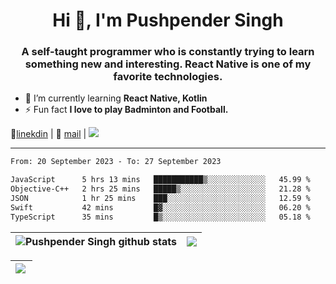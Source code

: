 <h1 align="center">Hi 👋, I'm Pushpender Singh</h1>
<h3 align="center">A self-taught programmer who is constantly trying to learn something new and interesting. React Native is one of my favorite technologies.</h3>

- 🌱 I’m currently learning **React Native, Kotlin**
- ⚡ Fun fact **I love to play Badminton and Football.**

👔[linekdin](https://www.linkedin.com/in/pushpender-singh-240061202/) | 📧 [mail](mailto:pushpendersingh694@gmail.com) | ![](https://komarev.com/ghpvc/?username=pushpender-singh-ap&color=blue)


---

<!--START_SECTION:waka-->

```txt
From: 20 September 2023 - To: 27 September 2023

JavaScript      5 hrs 13 mins   ███████████▒░░░░░░░░░░░░░   45.99 %
Objective-C++   2 hrs 25 mins   █████▒░░░░░░░░░░░░░░░░░░░   21.28 %
JSON            1 hr 25 mins    ███░░░░░░░░░░░░░░░░░░░░░░   12.59 %
Swift           42 mins         █▓░░░░░░░░░░░░░░░░░░░░░░░   06.20 %
TypeScript      35 mins         █▒░░░░░░░░░░░░░░░░░░░░░░░   05.18 %
```

<!--END_SECTION:waka-->

| <a><img align="center" src="https://github-readme-stats-iota-ecru-15.vercel.app/api?username=pushpender-singh-ap&show_icons=true&include_all_commits=true&theme=buefy&hide_border=true" alt="Pushpender Singh github stats" /></a> | <a><img align="center" src="https://github-readme-stats-iota-ecru-15.vercel.app/api/top-langs/?username=pushpender-singh-ap&layout=compact&theme=buefy&hide_border=true" /></a> |
| ------------- | ------------- |

| <a> <img align="left" src="https://github-readme-streak-stats.herokuapp.com/?user=pushpender-singh-ap" /></br> </a> |
| ------------- |
